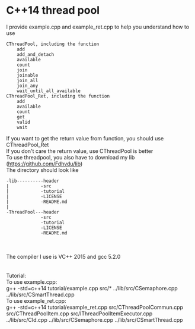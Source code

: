 # C++14 thread pool
I provide example.cpp and example_ret.cpp to help you understand how to use

	CThreadPool, including the function
		add
		add_and_detach
		available
		count
		join
		joinable
		join_all
		join_any
		wait_until_all_available
	CThreadPool_Ret, including the function
		add
		available
		count
		get
		valid
		wait
If you want to get the return value from function, you should use CThreadPool_Ret<br/>
If you don't care the return value, use CThreadPool is better<br/>
To use threadpool, you also have to download my lib (https://github.com/Fdhvdu/lib)<br/>
The directory should look like

	-lib----------header
	|            -src
	|            -tutorial
	|            -LICENSE
	|            -README.md
	|
	-ThreadPool---header
	             -src
	             -tutorial
	             -LICENSE
	             -README.md
<br/><br/>The compiler I use is VC++ 2015 and gcc 5.2.0<br/><br/><br/>
Tutorial:<br/>
To use example.cpp:<br/>
g++ -std=c++14 tutorial/example.cpp src/* ../lib/src/CSemaphore.cpp ../lib/src/CSmartThread.cpp<br/>
To use example_ret.cpp:<br/>
g++ -std=c++14 tutorial/example_ret.cpp src/CThreadPoolCommun.cpp src/CThreadPoolItem.cpp src/IThreadPoolItemExecutor.cpp ../lib/src/CId.cpp ../lib/src/CSemaphore.cpp ../lib/src/CSmartThread.cpp
